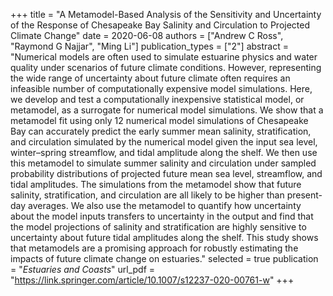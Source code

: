 +++
title = "A Metamodel-Based Analysis of the Sensitivity and Uncertainty of the Response of Chesapeake Bay Salinity and Circulation to Projected Climate Change"
date = 2020-06-08
authors = ["Andrew C Ross", "Raymond G Najjar", "Ming Li"]
publication_types = ["2"]
abstract = "Numerical models are often used to simulate estuarine physics and water quality under scenarios of future climate conditions. However, representing the wide range of uncertainty about future climate often requires an infeasible number of computationally expensive model simulations. Here, we develop and test a computationally inexpensive statistical model, or metamodel, as a surrogate for numerical model simulations. We show that a metamodel fit using only 12 numerical model simulations of Chesapeake Bay can accurately predict the early summer mean salinity, stratification, and circulation simulated by the numerical model given the input sea level, winter–spring streamflow, and tidal amplitude along the shelf. We then use this metamodel to simulate summer salinity and circulation under sampled probability distributions of projected future mean sea level, streamflow, and tidal amplitudes. The simulations from the metamodel show that future salinity, stratification, and circulation are all likely to be higher than present-day averages. We also use the metamodel to quantify how uncertainty about the model inputs transfers to uncertainty in the output and find that the model projections of salinity and stratification are highly sensitive to uncertainty about future tidal amplitudes along the shelf. This study shows that metamodels are a promising approach for robustly estimating the impacts of future climate change on estuaries."
selected = true
publication = "*Estuaries and Coasts*"
url_pdf = "https://link.springer.com/article/10.1007/s12237-020-00761-w"
+++
